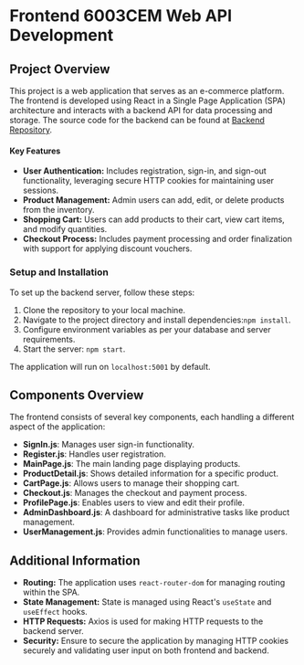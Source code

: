 # Frontend 6003CEM Web API Development

## Project Overview

This project is a web application that serves as an e-commerce platform. The frontend is developed using React in a Single Page Application (SPA) architecture and interacts with a backend API for data processing and storage. The source code for the backend can be found at [Backend Repository](https://github.coventry.ac.uk/sousagoncj/webAPIdev).



#### Key Features

- **User Authentication:** Includes registration, sign-in, and sign-out functionality, leveraging secure HTTP cookies for maintaining user sessions.
- **Product Management:** Admin users can add, edit, or delete products from the inventory.
- **Shopping Cart:** Users can add products to their cart, view cart items, and modify quantities.
- **Checkout Process:** Includes payment processing and order finalization with support for applying discount vouchers.

### Setup and Installation

To set up the backend server, follow these steps:

1. Clone the repository to your local machine.
2. Navigate to the project directory and install dependencies:`npm install`.
3. Configure environment variables as per your database and server requirements.
4. Start the server: `npm start`.

The application will run on `localhost:5001` by default.

## Components Overview

The frontend consists of several key components, each handling a different aspect of the application:

- **SignIn.js**: Manages user sign-in functionality.
- **Register.js**: Handles user registration.
- **MainPage.js**: The main landing page displaying products.
- **ProductDetail.js**: Shows detailed information for a specific product.
- **CartPage.js**: Allows users to manage their shopping cart.
- **Checkout.js**: Manages the checkout and payment process.
- **ProfilePage.js**: Enables users to view and edit their profile.
- **AdminDashboard.js**: A dashboard for administrative tasks like product management.
- **UserManagement.js**: Provides admin functionalities to manage users.



## Additional Information

- **Routing:** The application uses `react-router-dom` for managing routing within the SPA.
- **State Management:** State is managed using React's `useState` and `useEffect` hooks.
- **HTTP Requests:** Axios is used for making HTTP requests to the backend server.
- **Security:** Ensure to secure the application by managing HTTP cookies securely and validating user input on both frontend and backend.

